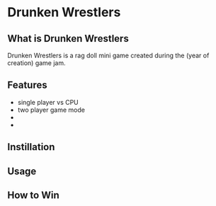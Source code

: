 # Drunken Wrestlers
## What is Drunken Wrestlers
Drunken Wrestlers is a rag doll mini game created during the (year of creation) game jam.
## Features
* single player vs CPU
* two player game mode
*
*
## Instillation
## Usage
## How to Win
